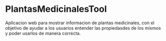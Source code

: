 # PlantasMedicinalesTool
Aplicacion web para mostrar informacion de plantas medicinales, con el objetivo de ayudar a los usuarios entender las propiedasdes de los mismos y poder usarlos de manera correcta.
